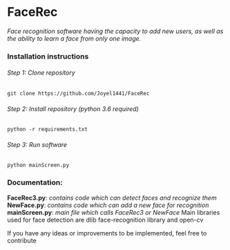 # FaceRec
*Face recognition software having the capacity to add new users, as well as the ability to learn a face from only one image.*

### Installation instructions
###### Step 1: Clone repository
`git clone https://github.com/Joyel1441/FaceRec`
###### Step 2: Install repository (python 3.6 required)
`python -r requirements.txt`
###### Step 3: Run software
`python mainScreen.py`

### Documentation:
**FaceRec3.py**: *contains code which can detect faces and recognize them*
**NewFace.py**: *contains code which can add a new face for recognition*
**mainScreen.py**: *main file which calls FaceRec3 or NewFace*
Main libraries used for face detection are dlib face-recognition library and open-cv

If you have any ideas or improvements to be implemented, feel free to contribute
